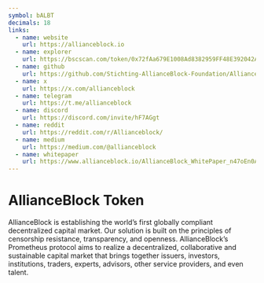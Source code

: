 ```yaml
---
symbol: bALBT
decimals: 18
links:
  - name: website
    url: https://allianceblock.io
  - name: explorer
    url: https://bscscan.com/token/0x72fAa679E1008Ad8382959FF48E392042A8b06f7
  - name: github
    url: https://github.com/Stichting-AllianceBlock-Foundation/AllianceBlock-Contracts
  - name: x
    url: https://x.com/allianceblock
  - name: telegram
    url: https://t.me/allianceblock
  - name: discord
    url: https://discord.com/invite/hF7AGgt
  - name: reddit
    url: https://reddit.com/r/Allianceblock/
  - name: medium
    url: https://medium.com/@allianceblock
  - name: whitepaper
    url: https://www.allianceblock.io/AllianceBlock_WhitePaper_n47oEn0Aa.pdf
---
```


# AllianceBlock Token

AllianceBlock is establishing the world’s first globally compliant decentralized capital market. Our solution is built on the principles of censorship resistance, transparency, and openness. AllianceBlock’s Prometheus protocol aims to realize a decentralized, collaborative and sustainable capital market that brings together issuers, investors, institutions, traders, experts, advisors, other service providers, and even talent.
